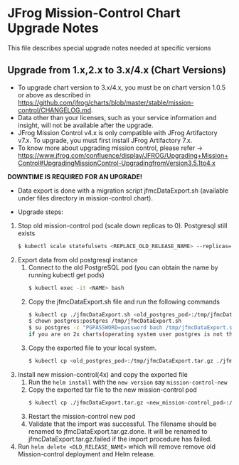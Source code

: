 # JFrog Mission-Control Chart Upgrade Notes
This file describes special upgrade notes needed at specific versions

## Upgrade from 1.x,2.x to 3.x/4.x (Chart Versions)

* To upgrade chart version to 3.x/4.x, you must be on chart version 1.0.5 or above as described in https://github.com/jfrog/charts/blob/master/stable/mission-control/CHANGELOG.md.
* Data other than your licenses, such as your service information and insight, will not be available after the upgrade.
* JFrog Mission Control v4.x is only compatible with JFrog Artifactory v7.x. To upgrade, you must first install JFrog Artifactory 7.x.
* To know more about upgrading mission control, please refer -> https://www.jfrog.com/confluence/display/JFROG/Upgrading+Mission+Control#UpgradingMissionControl-UpgradingfromVersion3.5.1to4.x

**DOWNTIME IS REQUIRED FOR AN UPGRADE!**

* Data export is done with a migration script jfmcDataExport.sh (available under files directory in mission-control chart).

* Upgrade steps:
1. Stop old mission-control pod (scale down replicas to 0). Postgresql still exists
    ```bash
    $ kubectl scale statefulsets <REPLACE_OLD_RELEASE_NAME> --replicas=0
    ```
2. Export data from old postgresql instance
    1. Connect to the old PostgreSQL pod (you can obtain the name by running kubectl get pods)
        ```bash
        $ kubectl exec -it <NAME> bash
        ```
    2. Copy the jfmcDataExport.sh file and run the following commands
        ```bash
        $ kubectl cp ./jfmcDataExport.sh <old_postgres_pod>:/tmp/jfmcDataExport.sh
        $ chown postgres:postgres /tmp/jfmcDataExport.sh
        $ su postgres -c "PGPASSWORD=password bash /tmp/jfmcDataExport.sh --output=/tmp"
        if you are on 2x charts(operating system user postgres is not there) run ./jfmcDataExport.sh --output=/tmp and provide jfmc user password
        ```
    3. Copy the exported file to your local system.
        ```bash
        $ kubectl cp <old_postgres_pod>:/tmp/jfmcDataExport.tar.gz ./jfmcDataExport.tar.gz
        ```
3. Install new mission-control(4x) and copy the exported file
    1. Run the `helm install` with the `new version` say `mission-control-new`
    2. Copy the exported tar file to the new mission-control pod
        ```bash
        $ kubectl cp ./jfmcDataExport.tar.gz <new_mission-control_pod>:/opt/jfrog/mc/var/bootstrap/mc/jfmcDataExport.tar.gz -c mission-control
        ```
    3. Restart the mission-control new pod
    4. Validate that the import was successful. The filename should be renamed to jfmcDataExport.tar.gz.done. It will be renamed to jfmcDataExport.tar.gz.failed if the import procedure has failed.
4. Run `helm delete <OLD_RELEASE_NAME>` which will remove remove old Mission-control deployment and Helm release.
